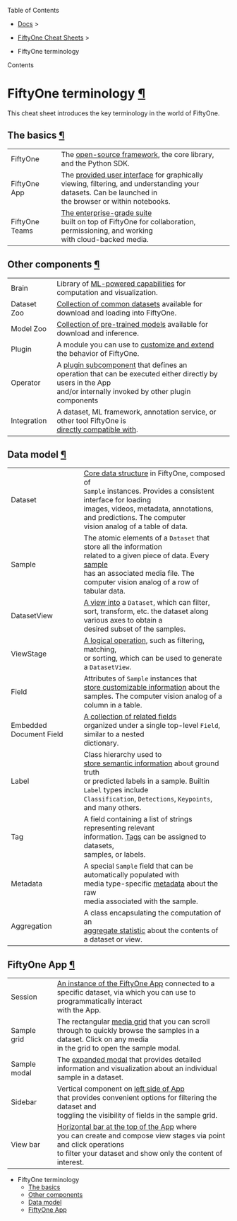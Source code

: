 Table of Contents

- [Docs](../index.html) >

- [FiftyOne Cheat Sheets](index.html) >
- FiftyOne terminology

Contents


# FiftyOne terminology [¶](\#fiftyone-terminology "Permalink to this headline")

This cheat sheet introduces the key terminology in the world of FiftyOne.

## The basics [¶](\#the-basics "Permalink to this headline")

|     |     |
| --- | --- |
| FiftyOne | The [open-source framework](../index.html#fiftyone-library), the core library,<br>and the Python SDK. |
| FiftyOne App | The [provided user interface](../fiftyone_concepts/app.html#fiftyone-app) for graphically<br>viewing, filtering, and understanding your datasets. Can be launched in<br>the browser or within notebooks. |
| FiftyOne Teams | [The enterprise-grade suite](https://voxel51.com/fiftyone-teams/)<br>built on top of FiftyOne for collaboration, permissioning, and working<br>with cloud-backed media. |

## Other components [¶](\#other-components "Permalink to this headline")

|     |     |
| --- | --- |
| Brain | Library of [ML-powered capabilities](../brain.html#fiftyone-brain) for<br>computation and visualization. |
| Dataset Zoo | [Collection of common datasets](../dataset_zoo/index.html#dataset-zoo) available for<br>download and loading into FiftyOne. |
| Model Zoo | [Collection of pre-trained models](../data_and_models/model_zoo/index.html#model-zoo) available for<br>download and inference. |
| Plugin | A module you can use to [customize and extend](../plugins/index.html#fiftyone-plugins)<br>the behavior of FiftyOne. |
| Operator | A [plugin subcomponent](../plugins/using_plugins.html#using-operators) that defines an<br>operation that can be executed either directly by users in the App<br>and/or internally invoked by other plugin components |
| Integration | A dataset, ML framework, annotation service, or other tool FiftyOne is<br>[directly compatible with](../integrations/index.html#integrations). |

## Data model [¶](\#data-model "Permalink to this headline")

|     |     |
| --- | --- |
| Dataset | [Core data structure](../fiftyone_concepts/basics.html#basics-datasets) in FiftyOne, composed of<br>`Sample` instances. Provides a consistent interface for loading<br>images, videos, metadata, annotations, and predictions. The computer<br>vision analog of a table of data. |
| Sample | The atomic elements of a `Dataset` that store all the information<br>related to a given piece of data. Every [sample](../fiftyone_concepts/basics.html#basics-samples)<br>has an associated media file. The computer vision analog of a row of<br>tabular data. |
| DatasetView | [A view into](../fiftyone_concepts/using_views.html#using-views) a `Dataset`, which can filter,<br>sort, transform, etc. the dataset along various axes to obtain a<br>desired subset of the samples. |
| ViewStage | [A logical operation](../fiftyone_concepts/using_views.html#view-stages), such as filtering, matching,<br>or sorting, which can be used to generate a `DatasetView`. |
| Field | Attributes of `Sample` instances that<br>[store customizable information](../fiftyone_concepts/basics.html#basics-fields) about the<br>samples. The computer vision analog of a column in a table. |
| Embedded Document Field | [A collection of related fields](../fiftyone_concepts/using_datasets.html#custom-embedded-documents)<br>organized under a single top-level `Field`, similar to a nested<br>dictionary. |
| Label | Class hierarchy used to<br>[store semantic information](../fiftyone_concepts/basics.html#basics-labels) about ground truth<br>or predicted labels in a sample. Builtin `Label` types include<br>`Classification`, `Detections`, `Keypoints`, and many others. |
| Tag | A field containing a list of strings representing relevant<br>information. [Tags](../fiftyone_concepts/basics.html#basics-tags) can be assigned to datasets,<br>samples, or labels. |
| Metadata | A special `Sample` field that can be automatically populated with<br>media type-specific [metadata](../fiftyone_concepts/basics.html#basics-metadata) about the raw<br>media associated with the sample. |
| Aggregation | A class encapsulating the computation of an<br>[aggregate statistic](../fiftyone_concepts/basics.html#basics-aggregations) about the contents of<br>a dataset or view. |

## FiftyOne App [¶](\#fiftyone-app "Permalink to this headline")

|     |     |
| --- | --- |
| Session | [An instance of the FiftyOne App](../fiftyone_concepts/app.html#app-sessions) connected to a<br>specific dataset, via which you can use to programmatically interact<br>with the App. |
| Sample grid | The rectangular [media grid](../fiftyone_concepts/app.html#app-filtering) that you can scroll<br>through to quickly browse the samples in a dataset. Click on any media<br>in the grid to open the sample modal. |
| Sample modal | The [expanded modal](../fiftyone_concepts/app.html#app-sample-view) that provides detailed<br>information and visualization about an individual sample in a dataset. |
| Sidebar | Vertical component on [left side of App](../fiftyone_concepts/app.html#app-fields-sidebar)<br>that provides convenient options for filtering the dataset and<br>toggling the visibility of fields in the sample grid. |
| View bar | [Horizontal bar at the top of the App](../fiftyone_concepts/app.html#app-create-view) where<br>you can create and compose view stages via point and click operations<br>to filter your dataset and show only the content of interest. |

- FiftyOne terminology
  - [The basics](#the-basics)
  - [Other components](#other-components)
  - [Data model](#data-model)
  - [FiftyOne App](#fiftyone-app)
